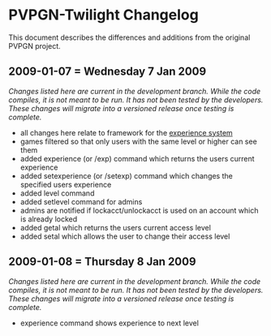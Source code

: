 # PVPGN-Twilight Changelog

This document describes the differences and additions from the original PVPGN
project.

## 2009-01-07 = Wednesday 7 Jan 2009

*Changes listed here are current in the development branch. While the code
compiles, it is not meant to be run. It has not been tested by the developers.
These changes will migrate into a versioned release once testing is complete.*

* all changes here relate to framework for the [experience system][expsys]
* games filtered so that only users with the same level or higher can see them
* added experience (or /exp) command which returns the users current experience
* added setexperience (or /setexp) command which changes the specified users experience
* added level command
* added setlevel command for admins
* admins are notified if lockacct/unlockacct is used on an account which is already locked
* added getal which returns the users current access level
* added setal which allows the user to change their access level

## 2009-01-08 = Thursday 8 Jan 2009

*Changes listed here are current in the development branch. While the code
compiles, it is not meant to be run. It has not been tested by the developers.
These changes will migrate into a versioned release once testing is complete.*

* experience command shows experience to next level

[expsys]: http://wiki.github.com/marcbowes/pvpgn-twilight/experience-system "Experience System @ PVPGN-Twilight Wiki"
